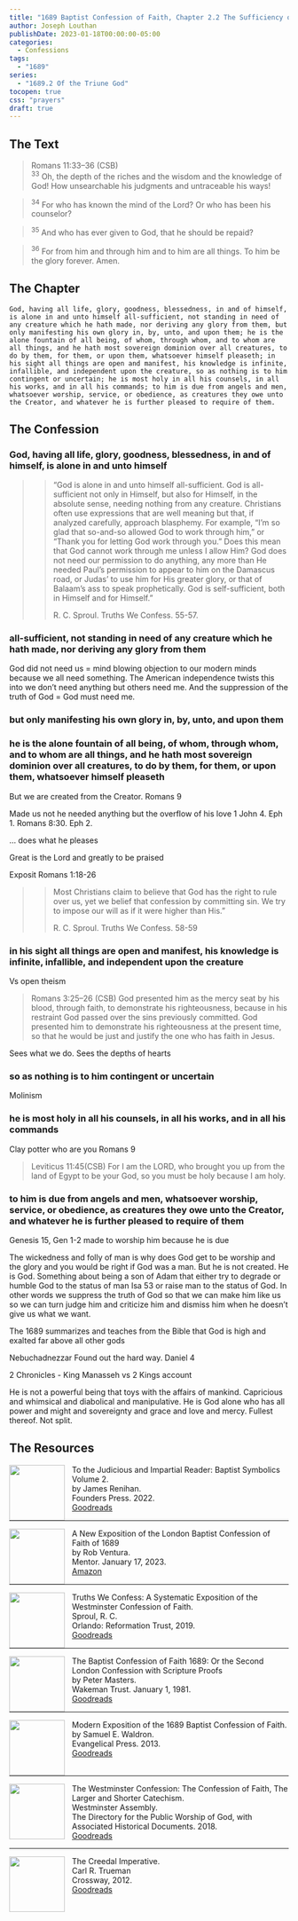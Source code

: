 ```yaml
---
title: "1689 Baptist Confession of Faith, Chapter 2.2 The Sufficiency of God"
author: Joseph Louthan
publishDate: 2023-01-18T00:00:00-05:00
categories:
  - Confessions
tags:
  - "1689"
series:
  - "1689.2 Of the Triune God"
tocopen: true
css: "prayers"
draft: true
---
```

## The Text

>Romans 11:33–36 (CSB)  
><sup>33</sup> Oh, the depth of the riches and the wisdom and the knowledge of God! How unsearchable his judgments and untraceable his ways! 

><sup>34</sup> For who has known the mind of the Lord? Or who has been his counselor? 

><sup>35</sup> And who has ever given to God, that he should be repaid? 

><sup>36</sup> For from him and through him and to him are all things. To him be the glory forever. Amen.


<div style="page-break-after: always;"></div>

## The Chapter

```text
God, having all life, glory, goodness, blessedness, in and of himself, is alone in and unto himself all-sufficient, not standing in need of any creature which he hath made, nor deriving any glory from them, but only manifesting his own glory in, by, unto, and upon them; he is the alone fountain of all being, of whom, through whom, and to whom are all things, and he hath most sovereign dominion over all creatures, to do by them, for them, or upon them, whatsoever himself pleaseth; in his sight all things are open and manifest, his knowledge is infinite, infallible, and independent upon the creature, so as nothing is to him contingent or uncertain; he is most holy in all his counsels, in all his works, and in all his commands; to him is due from angels and men, whatsoever worship, service, or obedience, as creatures they owe unto the Creator, and whatever he is further pleased to require of them.
```

<div style="page-break-after: always;"></div>

## The Confession

### God, having all life, glory, goodness, blessedness, in and of himself, is alone in and unto himself

>>“God is alone in and unto himself all-sufficient. God is all-sufficient not only in Himself, but also for Himself, in the absolute sense, needing nothing from any creature. Christians often use expressions that are well meaning but that, if analyzed carefully, approach blasphemy. For example, “I’m so glad that so-and-so allowed God to work through him,” or “Thank you for letting God work through you.” Does this mean that God cannot work through me unless I allow Him? God does not need our permission to do anything, any more than He needed Paul’s permission to appear to him on the Damascus road, or Judas’ to use him for His greater glory, or that of Balaam’s ass to speak prophetically. God is self-sufficient, both in Himself and for Himself.”
>>
>>R. C. Sproul. Truths We Confess. 55-57.

### all-sufficient, not standing in need of any creature which he hath made, nor deriving any glory from them

God did not need us = mind blowing objection to our modern minds because we all need something. The American independence twists this into we don’t need anything but others need me. And the suppression of the truth of God = God must need me. 

### but only manifesting his own glory in, by, unto, and upon them

### he is the alone fountain of all being, of whom, through whom, and to whom are all things, and he hath most sovereign dominion over all creatures, to do by them, for them, or upon them, whatsoever himself pleaseth

But we are created from the Creator. Romans 9

Made us not he needed anything but the overflow of his love 1 John 4. Eph 1. Romans 8:30. Eph 2. 

… does what he pleases 

Great is the Lord and greatly to be praised 

Exposit Romans 1:18-26

>>Most Christians claim to believe that God has the right to rule over us, yet we belief that confession by committing sin. We try to impose our will as if it were higher than His.”
>>
>>R. C. Sproul. Truths We Confess. 58-59

### in his sight all things are open and manifest, his knowledge is infinite, infallible, and independent upon the creature

Vs open theism 

>Romans 3:25–26 (CSB) God presented him as the mercy seat by his blood, through faith, to demonstrate his righteousness, because in his restraint God passed over the sins previously committed. God presented him to demonstrate his righteousness at the present time, so that he would be just and justify the one who has faith in Jesus.

Sees what we do. Sees the depths of hearts 

### so as nothing is to him contingent or uncertain

Molinism 

### he is most holy in all his counsels, in all his works, and in all his commands

Clay potter who are you Romans 9

>Leviticus 11:45(CSB) For I am the LORD, who brought you up from the land of Egypt to be your God, so you must be holy because I am holy.

### to him is due from angels and men, whatsoever worship, service, or obedience, as creatures they owe unto the Creator, and whatever he is further pleased to require of them

Genesis 15, Gen 1-2 made to worship him because he is due 

The wickedness and folly of man is why does God get to be worship and the glory and you would be right if God was a man. But he is not created. He is God. Something about being a son of Adam that either try to degrade or humble God to the status of man Isa 53 or raise man to the status of God. In other words we suppress the truth of God so that we can make him like us so we can turn judge him and criticize him and dismiss him when he doesn’t give us what we want. 

The 1689 summarizes and teaches from the Bible that God is high and exalted far above all other gods

Nebuchadnezzar Found out the hard way. Daniel 4

2 Chronicles - King Manasseh vs 2 Kings account 

He is not a powerful being that toys with the affairs of mankind. Capricious and whimsical and diabolical and manipulative. He is God alone who has all power and might and sovereignty and grace and love and mercy. Fullest thereof. Not split. 

## The Resources

<img src="/images/resources/confession-1689-judacious-reader-renihan.png" align="left" width="100" style="padding-right: 10px" />To the Judicious and Impartial Reader: Baptist Symbolics Volume 2.  
by James Renihan.  
Founders Press. 2022.  
[Goodreads](https://www.goodreads.com/book/show/17867976-modern-exposition-of-the-1689-baptist-confession-of-faith)

<p style="clear:both;">

---

<img src="/images/resources/confession-1689-new-exposition-ventura.jpg" align="left" width="100" style="padding-right: 10px" />A New Exposition of the London Baptist Confession of Faith of 1689    
by Rob Ventura.  
Mentor. January 17, 2023.  
[Amazon](https://www.amazon.com/Exposition-London-Baptist-Confession-Faith/dp/1527108902/ref=asc_df_1527108902/?tag=hyprod-20&linkCode=df0&hvadid=598295323603&hvpos=&hvnetw=g&hvrand=3877532160906942020&hvpone=&hvptwo=&hvqmt=&hvdev=c&hvdvcmdl=&hvlocint=&hvlocphy=9014286&hvtargid=pla-1722666080628&psc=1)

<p style="clear:both;">

---

<img src="/images/resources/confession-wcf-truths-we-confess-sproul.jpg" align="left" width="100" style="padding-right: 10px" />Truths We Confess: A Systematic Exposition of the Westminster Confession of Faith.  
Sproul, R. C.    
Orlando: Reformation Trust, 2019.  
[Goodreads](https://www.goodreads.com/book/show/50024945-truths-we-confess?ac=1&from_search=true&qid=ssTkBgIFwE&rank=1)

<p style="clear:both;">

---

<img src="/images/resources/confession-1689-masters.jpg" align="left" width="100" style="padding-right: 10px" />The Baptist Confession of Faith 1689: Or the Second London Confession with Scripture Proofs  
by Peter Masters.  
Wakeman Trust. January 1, 1981.  
[Goodreads](https://www.goodreads.com/book/show/1723671.Baptist_Confession_of_Faith_1689?ac=1&from_search=true&qid=HfdndsOLE6&rank=1)

<p style="clear:both;">

---

<img src="/images/resources/confession-1689-modern-exposition-waldron.jpg" align="left" width="100" style="padding-right: 10px" />Modern Exposition of the 1689 Baptist Confession of Faith.  
by Samuel E. Waldron.  
Evangelical Press. 2013.  
[Goodreads](https://www.goodreads.com/book/show/17867976-modern-exposition-of-the-1689-baptist-confession-of-faith)

<p style="clear:both;">

---

<img src="/images/resources/confession-wcf-banner-of-truth.jpg" align="left" width="100" style="padding-right: 10px" />The Westminster Confession: The Confession of Faith, The Larger and Shorter Catechism.  
Westminster Assembly.  
The Directory for the Public Worship of God, with Associated Historical Documents. 2018.   
[Goodreads](https://www.goodreads.com/book/show/39905592-the-westminster-confession?ac=1&from_search=true&qid=oMfahlcldC&rank=1)

<p style="clear:both;">

---

<img src="/images/resources/book-creedal-imperative-trueman.jpg" align="left" width="100" style="padding-right: 10px" />The Creedal Imperative.  
Carl R. Trueman    
Crossway, 2012.  
[Goodreads](https://www.goodreads.com/book/show/14452976-the-creedal-imperative?ac=1&from_search=true&qid=GTaJVGWwOY&rank=1)

<p style="clear:both;">
